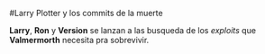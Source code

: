 #Larry Plotter y los commits de la muerte

**Larry**, **Ron** y **Version** se lanzan a las busqueda de los *exploits* que **Valmermorth**
necesita pra sobrevivir.
